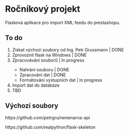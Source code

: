 <h1>Ročníkový projekt</h1>
<p>Flasková aplikace pro import XML feedu do prestashopu.</p>
<h2>To do</h2>
<ol>
  <li>Získat výchozí soubory od Ing. Petr Grussmann | DONE</li>
  <li>Zprovoznit flask na Windows | DONE</li>
  <li>Zpracovávání souborů | In progress</li>
  <ul>
    <li>Nahrání souboru | DONE</li>
    <li>Zpracování dat | DONE</li>
    <li>Formátování výstupních dat | In progress</li>
  </ul>
  <li>Import dat do databáze</li>
  <li>TBD</li>
</ol>
<h2>Výchozí soubory</h2>
<p>https://github.com/petrgru/remenarna-api</p>
<p>https://github.com/realpython/flask-skeleton</p>

